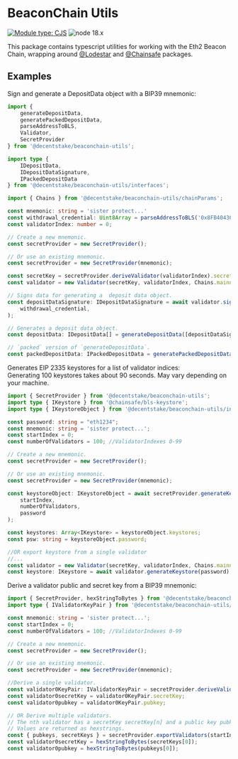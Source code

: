 # BeaconChain Utils
[![Module type: CJS](https://img.shields.io/badge/module%20type-cjs-brightgreen)](https://github.com/voxpelli/badges-cjs-esm) ![node 18.x](https://camo.githubusercontent.com/ad21f4a73ca80151771ccbafeea2a7622152ea07cecbd9c92cd7c08137e005a1/68747470733a2f2f696d672e736869656c64732e696f2f62616467652f6e6f64652d31382e782d677265656e)

This package contains typescript utilities for working with the Eth2 Beacon Chain, wrapping around [@Lodestar](https://github.com/ChainSafe/lodestar) and [@Chainsafe](https://github.com/ChainSafe) packages.

## Examples

Sign and generate a DepositData object with a BIP39 mnemonic:

```typescript
import {
    generateDepositData,
    generatePackedDepositData,
    parseAddressToBLS,
    Validator,
    SecretProvider
} from '@decentstake/beaconchain-utils';

import type {
	IDepositData,
	IDepositDataSignature,
	IPackedDepositData
} from '@decentstake/beaconchain-utils/interfaces';

import { Chains } from '@decentstake/beaconchain-utils/chainParams';

const mnemonic: string = 'sister protect...'
const withdrawal_credential: Uint8Array = parseAddressToBLS('0x8FB40436758Ea9e1a8317f54293Af74be02faFf0');
const validatorIndex: number = 0;

// Create a new mnemonic.
const secretProvider = new SecretProvider();

// Or use an existing mnemonic.
const secretProvider = new SecretProvider(mnemonic);

const secretKey = secretProvider.deriveValidator(validatorIndex).secretKey;
const validator = new Validator(secretKey, validatorIndex, Chains.mainnet);

// Signs data for generating a  deposit data object.
const depositDataSignature: IDepositDataSignature = await validator.signDepositData(
	withdrawal_credential,
);

// Generates a deposit data object.
const depositData: IDepositData[] = generateDepositData([depositDataSignature]);

// `packed` version of `generateDepositData`.
const packedDepositData: IPackedDepositData = generatePackedDepositData([depositDataSignature]);

```

Generates EIP 2335 keystores for a list of validator indices:  
Generating 100 keystores takes about 90 seconds. May vary depending on your machine.

```typescript
import { SecretProvider } from '@decentstake/beaconchain-utils';
import type { IKeystore } from '@chainsafe/bls-keystore';
import type { IKeystoreObject } from '@decentstake/beaconchain-utils/interfaces';

const password: string = "eth1234";
const mnemonic: string = 'sister protect...';
const startIndex = 0;
const numberOfValidators = 100; //ValidatorIndexes 0-99

// Create a new mnemonic.
const secretProvider = new SecretProvider();

// Or use an existing mnemonic.
const secretProvider = new SecretProvider(mnemonic);

const keystoreObject: IKeystoreObject = await secretProvider.generateKeystores(
	startIndex,
	numberOfValidators,
	password
);

const keystores: Array<IKeystore> = keystoreObject.keystores;
const psw: string = keystoreObject.password;

//OR export keystore from a single validator
//...
const validator = new Validator(secretKey, validatorIndex, Chains.mainnet);
const keystore: IKeystore = await validator.generateKeystore(password);

```

Derive a validator public and secret key from a BIP39 mnemonic:

```typescript
import { SecretProvider, hexStringToBytes } from '@decentstake/beaconchain-utils';
import type { IValidatorKeyPair } from '@decentstake/beaconchain-utils/interfaces';

const mnemonic: string = 'sister protect...';
const startIndex = 0;
const numberOfValidators = 100; //ValidatorIndexes 0-99

// Create a new mnemonic.
const secretProvider = new SecretProvider();

// Or use an existing mnemonic.
const secretProvider = new SecretProvider(mnemonic);

//Derive a single validator.
const validator0KeyPair: IValidatorKeyPair = secretProvider.deriveValidator(0);
const validator0secretKey = validator0KeyPair.secretKey;
const validator0pubkey = validator0KeyPair.pubkey;

// OR Derive multiple validators.
// The nth validator has a secretKey secretKey[n] and a public key pubkey[n]
// Values are returned as hexstrings.
const { pubkeys, secretKeys } = secretProvider.exportValidators(startIndex, numberOfValidators);
const validator0secretKey = hexStringToBytes(secretKeys[0]);
const validator0pubkey = hexStringToBytes(pubkeys[0]);

```
